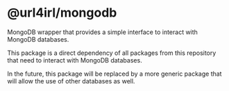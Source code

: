 # @url4irl/mongodb

MongoDB wrapper that provides a simple interface to interact with MongoDB databases.

This package is a direct dependency of all packages from this repository that need to interact with MongoDB databases.

In the future, this package will be replaced by a more generic package that will allow the use of other databases as well.
